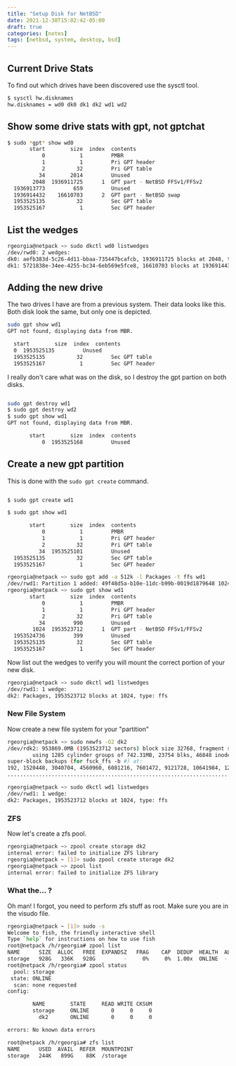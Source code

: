 ```yaml
---
title: "Setup Disk for NetBSD"
date: 2021-12-30T15:02:42-05:00
draft: true
categories: [notes]
tags: [netbsd, system, desktop, bsd]
---
```



## Current Drive Stats

To find out which drives have been discovered use the sysctl tool.


```bash
$ sysctl hw.disknames               
hw.disknames = wd0 dk0 dk1 dk2 wd1 wd2
```

## Show some drive stats with gpt, not gptchat

```bash
$ sudo *gpt* show wd0
       start        size  index  contents
           0           1         PMBR
           1           1         Pri GPT header
           2          32         Pri GPT table
          34        2014         Unused
        2048  1936911725      1  GPT part - NetBSD FFSv1/FFSv2
  1936913773         659         Unused
  1936914432    16610703      2  GPT part - NetBSD swap
  1953525135          32         Sec GPT table
  1953525167           1         Sec GPT header
```

## List the wedges

```bash
rgeorgia@netpack ~> sudo dkctl wd0 listwedges
/dev/rwd0: 2 wedges:
dk0: aefb383d-5c26-4d11-bbaa-735447bcafcb, 1936911725 blocks at 2048, type: ffs
dk1: 5721838e-34ee-4255-bc34-6eb569e5fce8, 16610703 blocks at 1936914432, type: swap
```

## Adding the new drive

The two drives I have are from a previous system. Their data looks like this. Both disk look the same, but only one is depicted.

```bash
sudo gpt show wd1
GPT not found, displaying data from MBR.

  start        size  index  contents
  0  1953525135         Unused
  1953525135          32         Sec GPT table
  1953525167           1         Sec GPT header

```
I really don't care what was on the disk, so I destroy the gpt partion on both disks.

```bash

sudo gpt destroy wd1
$ sudo gpt destroy wd2
$ sudo gpt show wd1  
GPT not found, displaying data from MBR.

       start        size  index  contents
           0  1953525168         Unused
```

## Create a new gpt partition

This is done with the `sudo gpt create` command.

```bash

$ sudo gpt create wd1

$ sudo gpt show wd1

       start        size  index  contents
           0           1         PMBR
           1           1         Pri GPT header
           2          32         Pri GPT table
          34  1953525101         Unused
  1953525135          32         Sec GPT table
  1953525167           1         Sec GPT header
```


```bash
rgeorgia@netpack ~> sudo gpt add -a 512k -l Packages -t ffs wd1
/dev/rwd1: Partition 1 added: 49f48d5a-b10e-11dc-b99b-0019d1879648 1024 1953523712
rgeorgia@netpack ~> sudo gpt show wd1
       start        size  index  contents
           0           1         PMBR
           1           1         Pri GPT header
           2          32         Pri GPT table
          34         990         Unused
        1024  1953523712      1  GPT part - NetBSD FFSv1/FFSv2
  1953524736         399         Unused
  1953525135          32         Sec GPT table
  1953525167           1         Sec GPT header
```

Now list out the wedges to verify you will mount the correct portion of your new disk.

```bash
rgeorgia@netpack ~> sudo dkctl wd1 listwedges
/dev/rwd1: 1 wedge:
dk2: Packages, 1953523712 blocks at 1024, type: ffs
```

### New File System

Now create a new file system for your "partition"

```bash
rgeorgia@netpack ~> sudo newfs -O2 dk2
/dev/rdk2: 953869.0MB (1953523712 sectors) block size 32768, fragment size 4096
        using 1285 cylinder groups of 742.31MB, 23754 blks, 46848 inodes.
super-block backups (for fsck_ffs -b #) at:
192, 1520448, 3040704, 4560960, 6081216, 7601472, 9121728, 10641984, 12162240, 13682496,
.................................................................................................

rgeorgia@netpack ~> sudo dkctl wd1 listwedges
/dev/rwd1: 1 wedge:
dk2: Packages, 1953523712 blocks at 1024, type: ffs
```

### ZFS

Now let's create a zfs pool.

```bash
rgeorgia@netpack ~> zpool create storage dk2
internal error: failed to initialize ZFS library
rgeorgia@netpack ~ [1]> sudo zpool create storage dk2
rgeorgia@netpack ~> zpool list
internal error: failed to initialize ZFS library
```

### What the... ?

Oh man! I forgot, you need to perform zfs stuff as root. Make sure you are in the visudo file.

```bash
rgeorgia@netpack ~ [1]> sudo -s
Welcome to fish, the friendly interactive shell
Type `help` for instructions on how to use fish
root@netpack /h/rgeorgia# zpool list
NAME      SIZE  ALLOC   FREE  EXPANDSZ   FRAG    CAP  DEDUP  HEALTH  ALTROOT
storage   928G   336K   928G         -     0%     0%  1.00x  ONLINE  -
root@netpack /h/rgeorgia# zpool status
  pool: storage
 state: ONLINE
  scan: none requested
config:

        NAME        STATE     READ WRITE CKSUM
        storage     ONLINE       0     0     0
          dk2       ONLINE       0     0     0

errors: No known data errors

root@netpack /h/rgeorgia# zfs list
NAME      USED  AVAIL  REFER  MOUNTPOINT
storage   244K   899G    88K  /storage
```
